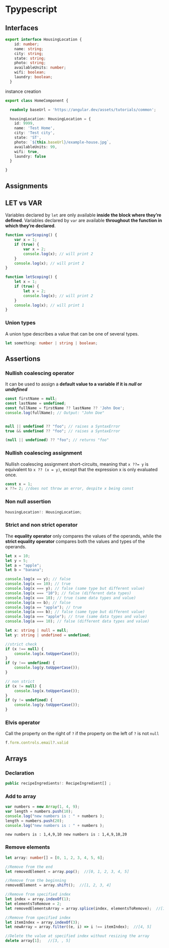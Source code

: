 # Tpypescript

## Interfaces

```typescript
export interface HousingLocation {
    id: number;
    name: string;
    city: string;
    state: string;
    photo: string;
    availableUnits: number;
    wifi: boolean;
    laundry: boolean;
  }
```

instance creation

```typescript
export class HomeComponent {

  readonly baseUrl = 'https://angular.dev/assets/tutorials/common';

  housingLocation: HousingLocation = {
    id: 9999,
    name: 'Test Home',
    city: 'Test city',
    state: 'ST',
    photo: `${this.baseUrl}/example-house.jpg`,
    availableUnits: 99,
    wifi: true,
    laundry: false
  }

}
```

## Assignments

## LET vs VAR

Variables declared by `let` are only available **inside the block where they’re defined**.
Variables declared by `var` are available **throughout the function in which they’re declared**.

```typescript
function varScoping() {
    var x = 1;
    if (true) {
        var x = 2;
        console.log(x); // will print 2
    }
    console.log(x); // will print 2
}

function letScoping() {
    let x = 1;
    if (true) {
        let x = 2;
        console.log(x); // will print 2
    }
    console.log(x); // will print 1
}
```

### Union types
A union type describes a value that can be one of several types.

```typescript
let something: number | string | boolean;
```


## Assertions

### Nullish coalescing operator

It can be used to assign a **default value to a variable if it is _null_ or _undefined_**

```typescript
const firstName = null;
const lastName = undefined;
const fullName = firstName ?? lastName ?? 'John Doe';
console.log(fullName); // Output: "John Doe"
```

```typescript

null || undefined ?? "foo"; // raises a SyntaxError
true && undefined ?? "foo"; // raises a SyntaxError

(null || undefined) ?? "foo"; // returns "foo"
```

### Nullish coalescing assignment

Nullish coalescing assignment short-circuits, meaning that `x ??= y` is equivalent to `x ?? (x = y)`, 
except that the expression x is only evaluated once.

```typescript
const x = 1;
x ??= 2; //does not throw an error, despite x being const

```

### Non null assertion

```typescript
housingLocation!: HousingLocation;
```

### Strict and non strict operator

The **equality operator** only compares the values of the operands, 
while the **strict equality operator** compares both the values and types of the operands. 

```typescript
let x = 10;
let y = 5;
let a = "apple";
let b = "banana";

console.log(x == y); // false
console.log(x == 10); // true
console.log(x === y); // false (same type but different value)
console.log(x === "10"); // false (different data types)
console.log(x === 10); // true (same data types and value)
console.log(a == b); // false
console.log(a == "apple"); // true
console.log(a === b); // false (same type but different value)
console.log(a === "apple"); // true (same data types and value)
console.log(a === 10); // false (different data types and value)
```


```typescript
let x: string | null = null;
let y: string | undefined = undefined;

//strict check
if (x !== null) {
    console.log(x.toUpperCase());
}
if (y !== undefined) {
    console.log(y.toUpperCase());
}

// non strict
if (x != null) {
    console.log(x.toUpperCase());
}
if (y != undefined) {
    console.log(y.toUpperCase());
}

```


### Elvis operator

Call the property on the right of `?` if the property on the left of `?` is not `null`

```typescript
f.form.controls.email?.valid
```


## Arrays

### Declaration 

```typescript
public recipeIngredients!: RecipeIngredient[] ;
```

### Add to array

```typescript
var numbers = new Array(1, 4, 9); 
var length = numbers.push(10); 
console.log("new numbers is : " + numbers );  
length = numbers.push(20); 
console.log("new numbers is : " + numbers );
```

`
new numbers is : 1,4,9,10
new numbers is : 1,4,9,10,20
`

### Remove elements

```typescript
let array: number[] = [0, 1, 2, 3, 4, 5, 6];

//Remove from the end
let removedElement = array.pop();  //[0, 1, 2, 3, 4, 5]

//Remove from the beginning
removedElement = array.shift();  //[1, 2, 3, 4]

//Remove from specified index
let index = array.indexOf(1);
let elementsToRemove = 2;
let removedElementsArray = array.splice(index, elementsToRemove);  //[1, 2]

//Remove from specified index
let itemIndex = array.indexOf(3);
let newArray = array.filter((e, i) => i !== itemIndex);  //[4, 5]

//Delete the value at specified index without resizing the array
delete array[1];   //[3, , 5]

```

